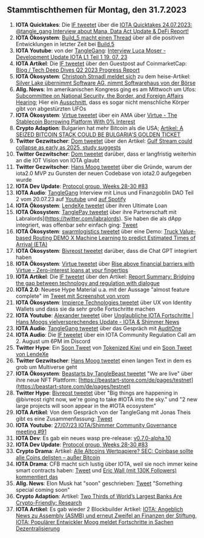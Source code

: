 ## Stammtischthemen für Montag, den 31.7.2023

1. **IOTA Quicktakes**: Die [IF tweetet](https://twitter.com/iota/status/1683401768250605569?s=20) über die [IOTA Quicktakes 24.07.2023: @tangle_gang Interview about Mana, Data Act Update & DeFi Report!](https://www.youtube.com/watch?v=uHPgub0dEDc)
2. **IOTA Ökosystem**: [Build_5 macht einen Thread](https://twitter.com/build5tech/status/1683736793697652736?s=20) über all die positiven Entwicklungen in letzter Zeit bei [Build.5](https://twitter.com/build5tech)
3. **IOTA Youtube**: von der [TangleGang](https://twitter.com/GangTangleTalk): [Interview Luca Moser - Development Update IOTA L1 Teil 1 19. 07. 23](https://www.youtube.com/watch?v=aOuK2T_52aM)
4. **IOTA Artikel**: Die [IF tweetet](https://twitter.com/iota/status/1683930120417841158?s=20) über den Guestpost auf CoinmarketCap: [Blog / Tech Deep Dives Q2 2023 Progress Report](https://coinmarketcap.com/community/articles/64a2c779752ef75120c19f3a/)
5. **IOTA Ökosystem**: [Christoph Strnadl meldet sich](https://twitter.com/archimate/status/1683951022190764032?s=20) zu dem heise-Artikel: [Silver Lake übernimmt Software AG, nimmt Softwarehaus von der Börse](https://www.heise.de/news/Software-AG-US-Investor-uebernimmt-aeltestes-deutsches-Softwarehaus-9224926.html)
6. **Allg. News**: Im amerikanischen Kongress ging es am Mittwoch um Ufos: [Subcommittee on National Security, the Border, and Foreign Affairs Hearing](https://www.youtube.com/watch?v=KQ7Dw-739VY); Hier ein [Ausschnitt](https://twitter.com/disclosetv/status/1684234509485473792?s=20), dass es sogar nicht menschliche Körper gibt von abgestürzten UFOs
7. **IOTA Ökosystem**: [Virtue tweetet](https://twitter.com/Virtue_Money/status/1682746130772238337?s=20) über ein AMA über [Virtue - The Stablecoin Borrowing Platform With 0% Interest](https://medium.com/@Virtue_Money/introducing-virtue-the-stablecoin-borrowing-platform-with-0-interest-3c6c23f541b7)
8. **Crypto Adaption**: Bulgarien hat mehr Bitcoin als die USA; [Artikel: A SEIZED BITCOIN STACK COULD BE BULGARIA'S GOLDEN TICKET](https://bitcoinmagazine.com/culture/the-future-for-bulgaria-seized-bitcoin)
9. **Twitter Gezwitscher**: [Dom tweetet](https://twitter.com/DomSchiener/status/1683891556682432522?s=20) über den Artikel: [Gulf Stream could collapse as early as 2025, study suggests](https://www.theguardian.com/environment/2023/jul/25/gulf-stream-could-collapse-as-early-as-2025-study-suggests)
10. **Twitter Gezwitscher**: [Dom tweetet](https://twitter.com/DomSchiener/status/1684154972244684800?s=20) darüber, dass er langfristig weiterhin an die IOT Vision von IOTA glaubt
11. **Twitter Gezwitscher**: [Hans Moog tweetet](https://twitter.com/hus_qy/status/1684388380212174849?s=20) über die Gründe, warum der iota2.0 MVP zu Gunsten der neuen Codebase von iota2.0 aufgegeben wurde
12. **IOTA Dev Update**: [Protocol group, Weeks 28-30 #83](https://github.com/iotaledger/research-updates/discussions/83)
13. **IOTA Audio**: [TangleGang](https://twitter.com/GangTangleTalk) Interview mit Linus und Finanzgoblin DAO Teil 2 vom 20.07.23 auf [Youtube](https://www.youtube.com/watch?v=XtE6kHBdpBU) und [auf Spotify](https://podcasters.spotify.com/pod/show/tangle-gang/episodes/Interview-mit-Linus-und-Finanzgoblin-DAO-Teil-2-vom-20-07-23-e27bilq)
14. **IOTA Ökosystem**: [LendeXe tweetet](https://twitter.com/LendeXeFinance/status/1684322432859906048?s=20) über ihren Ultimate Loan
15. **IOTA Ökosystem**: [TanglePay tweetet](https://twitter.com/tanglepaycom/status/1684444146474577923?s=20) über ihre Partnerschaft mit Labralords](https://twitter.com/labralords). Sie haben die als dApp integriert, was offenbar sehr einfach ging: [Tweet](https://twitter.com/labralords/status/1684439107810754560?s=20)
16. **IOTA Ökosystem**: [swarmlogistics tweetet](https://twitter.com/SwarmLogistics/status/1684493388257665025?s=20) über eine Demo: [Truck Value-based Routing DEMO X Machine Learning to predict Estimated Times of Arrival (ETA)](https://www.youtube.com/watch?v=AmyICINOBbw)
17. **IOTA Ökosystem**: [Bivreost tweetet](https://twitter.com/bivreost/status/1684613618984157193?s=20) darüber, dass die Chat GPT integriert haben
18. **IOTA Ökosystem**: [Virtue tweetet](https://twitter.com/Virtue_Money/status/1684568828423077888?s=20) über [Rise above financial barriers with Virtue - Zero-interest loans at your fingertips](https://virtue.money/)
19. **IOTA Artikel**: Die [IF tweetet](https://twitter.com/iota/status/1684654897717796864?s=20) über den Artikel: [Report Summary: Bridging the gap between technology and regulation with dialogue](https://apolitical.co/solution-articles/en/report-summary-bridging-the-gap-between-technology-and-regulation-with-dialogue)
20. **IOTA 2.0**: Neuese Hype Material u.a. mit der Aussage "almost feature complete" im [Tweet mit Screenshot von vrom](https://twitter.com/Vrom14286662/status/1684784990687510528?s=20)
21. **IOTA Ökosystem**: [Impierce Technologies tweetet](https://twitter.com/ImpierceTech/status/1684473568648724482?s=20) über UX von Identity Wallets und dass sie da sehr große Fortschritte machen
22. **IOTA Youtube**: [Alexander tweetet](https://twitter.com/shortaktien/status/1684919501970681856?s=20) über [Unglaubliche IOTA Fortschritte | Hans Moogs vielversprechendes Update - IOTA & Shimmer News](https://www.youtube.com/watch?v=jpRZTqAccHY)
23. **IOTA Audio**: [TangleGang tweetet](https://twitter.com/GangTangleTalk/status/1684859386701762560?s=20) über das Gespräch mit [AuditOne](https://twitter.com/auditone_team)
24. **IOTA Audio**: Die [IF tweetet](https://twitter.com/iota/status/1684911603064479744?s=20) über ein IOTA Community Regulation Call am 2. August um 6PM im Discord
25. **Twitter Hype**: Ein [Soon Tweet](https://twitter.com/tokenizedkiwi/status/1684932073792913409?s=20) von [Tokenized Kiwi](https://twitter.com/tokenizedkiwi) und ein [Soon Tweet von LendeXe](https://twitter.com/nozar_lendexe/status/1684836710620831750?s=20)
26. **Twitter Gezwitscher**: [Hans Moog tweetet](https://twitter.com/hus_qy/status/1674490612437905428?s=20) einen langen Text in dem es grob um Multiverse geht
27. **IOTA Ökosystem**: [Beastarts by TangleBeast tweetet](https://twitter.com/tanglebeasts/status/1684959531783053312?s=20) "We are live" über ihre neue NFT Plattform: [https://beastart-store.com/de/pages/testnet](https://beastart-store.com/de/pages/testnet)
28. **Twitter Hype**: [Bivreost tweetet](https://twitter.com/RodionVikol/status/1684235799137595401?s=20) über "Big things are happening in @bivreost right now, we're going to take #IOTA into the sky." und "2 new large projects will soon appear in the #IOTA ecosystem"
29. **IOTA Artikel**: Von dem Gespräch von der TangleGang mit Jonas Theis gibt es eine Zusammenfassung: [Tweet](https://twitter.com/GangTangleTalk/status/1685195214950920193?s=20)
30. **IOTA Youtube**: [27/07/23 IOTA/Shimmer Community Governance meeting #91](https://www.youtube.com/watch?v=QtPdILChlyI)
31. **IOTA Dev**: Es gab ein neues wasp pre-release: [v0.7.0-alpha.10](https://github.com/iotaledger/wasp/releases/tag/v0.7.0-alpha.10)
32. **IOTA Dev Update**: [Protocol group, Weeks 28-30 #83](https://github.com/iotaledger/research-updates/discussions/83)
33. **Crypto Drama**: Artikel: [Alle Altcoins Wertpapiere? SEC: Coinbase sollte alle Coins delisten – außer Bitcoin](https://www.btc-echo.de/schlagzeilen/sec-coinbase-sollte-alle-coins-delisten-ausser-bitcoin-168793/)
34. **IOTA Drama**: CFB macht sich lustig über IOTA, weil sie noch immer keine smart contracts haben: [Tweet](https://twitter.com/c___f___b/status/1685625295150219266?s=20) und [Eric Wall (mit 130K Followers) kommentiert das](https://twitter.com/ercwl/status/1685630860307877888?s=20)
35. **Allg. News**: Elon Musk hat "soon" geschrieben: [Tweet](https://twitter.com/elonmusk/status/1685363794090819584?s=20) "Something special coming soon"
36. **Crypto Adaption**: Artikel: [Two Thirds of World’s Largest Banks Are Crypto-Friendly: Research](https://cryptopotato.com/two-thirds-of-worlds-largest-banks-are-crypto-friendly-research/)
37. **IOTA Artikel**: Es gab wieder 2 Blockbuilder Artikel: [IOTA: Angeblich News zu Assembly (ASMB) und erneut Zweifel an Finanzen der Stiftung](https://block-builders.de/iota-angeblich-news-zu-assembly-asmb-und-erneut-zweifel-an-finanzen-der-stiftung/), [IOTA: Populärer Entwickler Moog meldet Fortschritte in Sachen Dezentralisierung](https://block-builders.de/iota-populaerer-entwickler-moog-meldet-fortschritte-in-sachen-dezentralisierung/)
